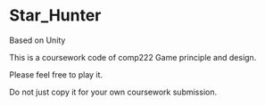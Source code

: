 # Star_Hunter
Based on Unity

This is a coursework code of comp222 Game principle and design.

Please feel free to play it.

Do not just copy it for your own coursework submission.
